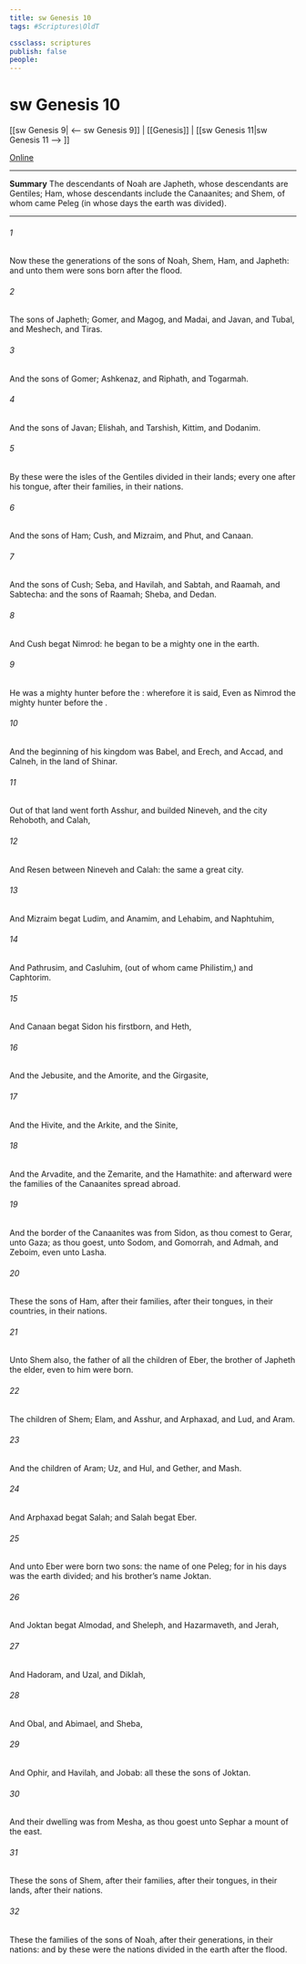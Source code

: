 ```yaml
---
title: sw Genesis 10
tags: #Scriptures\OldT

cssclass: scriptures
publish: false
people:
---
```


# sw Genesis 10
[[sw Genesis 9| <-- sw Genesis 9]] | [[Genesis]] | [[sw Genesis 11|sw Genesis 11 --> ]]

[Online](https://churchofjesuschrist.org/study/scriptures/ot/gen/10?lang=eng)

---
__Summary__
The descendants of Noah are Japheth, whose descendants are Gentiles; Ham, whose descendants include the Canaanites; and Shem, of whom came Peleg (in whose days the earth was divided).

---
###### 1 
Now these  the generations of the sons of Noah, Shem, Ham, and Japheth: and unto them were sons born after the flood.

###### 2 
The sons of Japheth; Gomer, and Magog, and Madai, and Javan, and Tubal, and Meshech, and Tiras.

###### 3 
And the sons of Gomer; Ashkenaz, and Riphath, and Togarmah.

###### 4 
And the sons of Javan; Elishah, and Tarshish, Kittim, and Dodanim.

###### 5 
By these were the isles of the Gentiles divided in their lands; every one after his tongue, after their families, in their nations.

###### 6 
And the sons of Ham; Cush, and Mizraim, and Phut, and Canaan.

###### 7 
And the sons of Cush; Seba, and Havilah, and Sabtah, and Raamah, and Sabtecha: and the sons of Raamah; Sheba, and Dedan.

###### 8 
And Cush begat Nimrod: he began to be a mighty one in the earth.

###### 9 
He was a mighty hunter before the : wherefore it is said, Even as Nimrod the mighty hunter before the .

###### 10 
And the beginning of his kingdom was Babel, and Erech, and Accad, and Calneh, in the land of Shinar.

###### 11 
Out of that land went forth Asshur, and builded Nineveh, and the city Rehoboth, and Calah,

###### 12 
And Resen between Nineveh and Calah: the same  a great city.

###### 13 
And Mizraim begat Ludim, and Anamim, and Lehabim, and Naphtuhim,

###### 14 
And Pathrusim, and Casluhim, (out of whom came Philistim,) and Caphtorim.

###### 15 
And Canaan begat Sidon his firstborn, and Heth,

###### 16 
And the Jebusite, and the Amorite, and the Girgasite,

###### 17 
And the Hivite, and the Arkite, and the Sinite,

###### 18 
And the Arvadite, and the Zemarite, and the Hamathite: and afterward were the families of the Canaanites spread abroad.

###### 19 
And the border of the Canaanites was from Sidon, as thou comest to Gerar, unto Gaza; as thou goest, unto Sodom, and Gomorrah, and Admah, and Zeboim, even unto Lasha.

###### 20 
These  the sons of Ham, after their families, after their tongues, in their countries,  in their nations.

###### 21 
Unto Shem also, the father of all the children of Eber, the brother of Japheth the elder, even to him were  born.

###### 22 
The children of Shem; Elam, and Asshur, and Arphaxad, and Lud, and Aram.

###### 23 
And the children of Aram; Uz, and Hul, and Gether, and Mash.

###### 24 
And Arphaxad begat Salah; and Salah begat Eber.

###### 25 
And unto Eber were born two sons: the name of one  Peleg; for in his days was the earth divided; and his brother’s name  Joktan.

###### 26 
And Joktan begat Almodad, and Sheleph, and Hazarmaveth, and Jerah,

###### 27 
And Hadoram, and Uzal, and Diklah,

###### 28 
And Obal, and Abimael, and Sheba,

###### 29 
And Ophir, and Havilah, and Jobab: all these  the sons of Joktan.

###### 30 
And their dwelling was from Mesha, as thou goest unto Sephar a mount of the east.

###### 31 
These  the sons of Shem, after their families, after their tongues, in their lands, after their nations.

###### 32 
These  the families of the sons of Noah, after their generations, in their nations: and by these were the nations divided in the earth after the flood.

